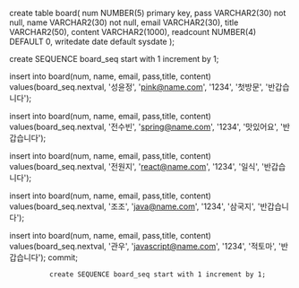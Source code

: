 create table board( num NUMBER(5) primary key, pass VARCHAR2(30) not null, name VARCHAR2(30) not null, email VARCHAR2(30), title VARCHAR2(50), content VARCHAR2(1000), readcount NUMBER(4) DEFAULT 0, writedate date default sysdate );

create SEQUENCE board_seq start with 1 increment by 1;

insert into board(num, name, email, pass,title, content) values(board_seq.nextval, '성윤정', 'pink@name.com', '1234', '첫방문', '반갑습니다');

insert into board(num, name, email, pass,title, content) values(board_seq.nextval, '전수빈', 'spring@name.com', '1234', '맛있어요', '반갑습니다');

insert into board(num, name, email, pass,title, content) values(board_seq.nextval, '전원지', 'react@name.com', '1234', '일식', '반갑습니다');

insert into board(num, name, email, pass,title, content) values(board_seq.nextval, '조조', 'java@name.com', '1234', '삼국지', '반갑습니다');

insert into board(num, name, email, pass,title, content) values(board_seq.nextval, '관우', 'javascript@name.com', '1234', '적토마', '반갑습니다'); commit;

<Resource name="jdbc/myoracle" auth="Container"
              type="javax.sql.DataSource" driverClassName="oracle.jdbc.OracleDriver"
              url="jdbc:oracle:thin:@127.0.0.1:1521:xe"
              username="ezen" password="1234" maxTotal="20" maxIdle="10"
              maxWaitMillis="-1"/>
              
              create SEQUENCE board_seq start with 1 increment by 1;